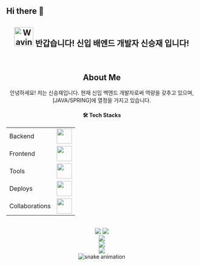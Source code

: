 ## Hi there 👋

<!--
**seungjaeshina/seungjaeshina** is a ✨ _special_ ✨ repository because its `README.md` (this file) appears on your GitHub profile.

Here are some ideas to get you started:

- 🔭 I’m currently working on ...
- 🌱 I’m currently learning ...
- 👯 I’m looking to collaborate on ...
- 🤔 I’m looking for help with ...
- 💬 Ask me about ...
- 📫 How to reach me: ...
- 😄 Pronouns: ...
- ⚡ Fun fact: ...
-->
<div align=center>
  <h2>
    <img src="https://raw.githubusercontent.com/Tarikul-Islam-Anik/Animated-Fluent-Emojis/master/Emojis/Hand%20gestures/Waving%20Hand%20Light%20Skin%20Tone.png" alt="Waving Hand Light Skin Tone" width="50" height="50" /> 
    반갑습니다! 신입 배엔드 개발자 신승재 입니다! 
  </h2>
  <br/> 

  ## About Me
  안녕하세요! 저는 신승재입니다. 현재 신입 백엔드 개발자로써 역량을 갖추고 있으며, [JAVA/SPRING]에 열정을 가지고 있습니다. 

  <h4> 🛠 Tech Stacks </h4>
  <table>
    <tbody>
      <tr>
        <td>Backend</td>
        <td>
          <a href="https://spring.io/projects/spring-boot" target="_blank">
            <img src="https://skillicons.dev/icons?i=java,spring,hibernate,mysql" height="40" />
          </a>
        </td>
      </tr>
      <tr>
        <td>Frontend</td>
        <td>
          <a href="https://reactjs.org/" target="_blank">
            <img src="https://skillicons.dev/icons?i=html,css,js,react" height="40" />
          </a>
        </td>
      </tr>
      <tr>
        <td>Tools</td>
        <td>
          <a href="https://git-scm.com/" target="_blank">
            <img src="https://skillicons.dev/icons?i=git,idea,bash" height="40" />
          </a>
        </td>
      </tr>
      <tr>
        <td>Deploys</td>
        <td>
          <a href="https://www.docker.com/" target="_blank">
            <img src="https://skillicons.dev/icons?i=docker,githubactions,vercel,aws,linux" height="40" />
          </a>
        </td>
      </tr>
      <tr>
        <td>Collaborations</td>
        <td>
          <a href="https://discord.com/" target="_blank">
            <img src="https://skillicons.dev/icons?i=discord,notion,figma,postman" height="40" />
          </a>
        </td>
      </tr>
    </tbody>
  </table>
  <br/>
  
  <div align="center">
    <img src="https://github-readme-stats.vercel.app/api?username=seungjaeshina&show_icons=true&theme=radical" />
    <img src="https://github-readme-stats.vercel.app/api/top-langs/?username=seungjaeshina&layout=compact&theme=radical" />
  </div>
  
  <div align="center">
    <img src="https://github-profile-trophy.vercel.app/?username=seungjaeshina&theme=onedark" />
  </div>
  
  <div align="center">
    <img src="https://komarev.com/ghpvc/?username=seungjaeshina&color=blue" />
  </div>
  
  <div align="center">
    <a href="https://www.instagram.com/04_07_ss/" target="_blank">
      <img src="https://img.shields.io/badge/Instagram-E4405F?style=flat&logo=instagram&logoColor=white" />
    </a>
  </div>
  
  <div align="center">
    <img src="https://github.com/seungjaeshina/seungjaeshina/raw/output/github-contribution-grid-snake.svg" alt="snake animation" />
  </div>
</div>

